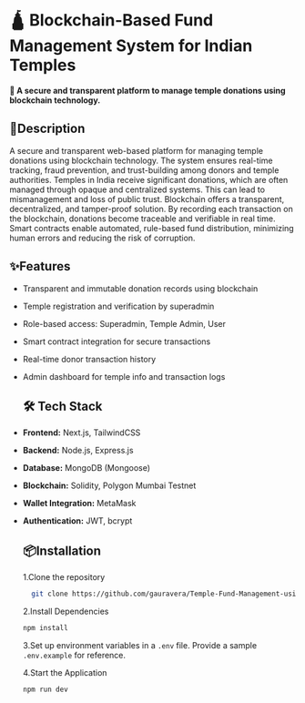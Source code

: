 
# 🛕 Blockchain-Based Fund Management System for Indian Temples
**🔐 A secure and transparent platform to manage temple donations using blockchain technology.**

## 📝Description
A secure and transparent web-based platform for managing temple donations using blockchain technology. The system ensures real-time tracking, fraud prevention, and trust-building among donors and temple authorities.
Temples in India receive significant donations, which are often managed through opaque and centralized systems. This can lead to mismanagement and loss of public trust. Blockchain offers a transparent, decentralized, and tamper-proof solution.
By recording each transaction on the blockchain, donations become traceable and verifiable in real time. Smart contracts enable automated, rule-based fund distribution, minimizing human errors and reducing the risk of corruption.

## ✨Features

- Transparent and immutable donation records using blockchain

- Temple registration and verification by superadmin

- Role-based access: Superadmin, Temple Admin, User

- Smart contract integration for secure transactions

- Real-time donor transaction history

- Admin dashboard for temple info and transaction logs
  ## 🛠️ Tech Stack
  
- **Frontend:** Next.js, TailwindCSS
- **Backend:** Node.js, Express.js
- **Database:** MongoDB (Mongoose)
- **Blockchain:** Solidity, Polygon Mumbai Testnet
- **Wallet Integration:** MetaMask
- **Authentication:** JWT, bcrypt

  ## 📦Installation
  1.Clone the repository
  
  ```bash
    git clone https://github.com/gauravera/Temple-Fund-Management-using-Blockchain.git
  ```

  2.Install Dependencies
  
  ```bash
  npm install
  ```

  3.Set up environment variables in a ```.env``` file. Provide a sample ```.env.example``` for reference.
  
  4.Start the Application

  ```bash
  npm run dev
  ```
  


                                    
  

